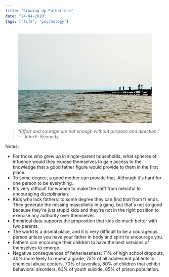 ```yaml
---
title: "Growing Up Fatherless"
date: "24-04-2020"
tags: ["life", "psychology"]
---
```


<figure>
    <img src="https://raw.githubusercontent.com/masayaShinoda/photography/master/src/assets/images/fulls/05.jpg" alt="Seas of southern Cambodia"></img>
</figure>

> *"Effort and courage are not enough without purpose and direction."* — John F. Kennedy 

Notes:
* For those who grew up in single-parent households, what spheres of infuence would they expose themselves to gain access to the knowledge that a good father figure would provide to them in the first place. 
* To some degree, a good mother can provide that. Although it's hard for one person to be everything.
* It's very difficult for women to make the shift from merciful to encouraging disciplinarian.
* Kids who lack fathers: to some degree they can find that from friends. They generate the missing masculinity in a gang, but that's not so good because they're just stupid kids and they're not in the right position to exercise any authority over themselves
* Empirical data supports the proposition that kids do much better with two parents.
* The world is a dismal place, and it is very difficult to be a courageous person unless you have your father in body and spirit to encourage you.
* Fathers can encourage their children to have the best versions of themselves to emerge. 
* Negative consequences of fatherlessness:  71% of high school dropouts, 40% more likely to repeat a grade, 75% of all adolescent patients in chemical abuse centers, 70% of juveniles, 80% of children that exhibit behavioral disorders, 63% of youth suicide, 85% of prison population. 
